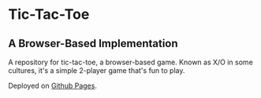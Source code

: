 # Tic-Tac-Toe
## A Browser-Based Implementation
A repository for tic-tac-toe, a browser-based game. Known as X/O in some cultures, it's a simple 2-player game that's fun to play.

Deployed on [Github Pages](https://gokepelemo.github.io/tic-tac-toe/).
